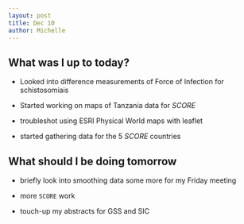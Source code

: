 ```yaml
---
layout: post
title: Dec 10
author: Michelle
---
```


## What was I up to today?

* Looked into difference measurements of Force of Infection for schistosomiais

* Started working on maps of Tanzania data for _SCORE_

* troubleshot using ESRI Physical World maps with leaflet

* started gathering data for the 5 _SCORE_ countries

## What should I be doing tomorrow

* briefly look into smoothing data some more for my Friday meeting

* more `SCORE` work

* touch-up my abstracts for GSS and SIC

<i class="fa fa-code" style="color:pink"> </i>




